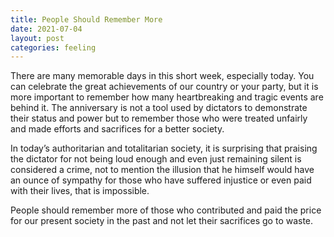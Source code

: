 ```yaml
---
title: People Should Remember More
date: 2021-07-04
layout: post
categories: feeling
---
```

There are many memorable days in this short week, especially today. You can celebrate the great achievements of our country or your party, but it is more important to remember how many heartbreaking and tragic events are behind it. The anniversary is not a tool used by dictators to demonstrate their status and power but to remember those who were treated unfairly and made efforts and sacrifices for a better society.

In today&#8217;s authoritarian and totalitarian society, it is surprising that praising the dictator for not being loud enough and even just remaining silent is considered a crime, not to mention the illusion that he himself would have an ounce of sympathy for those who have suffered injustice or even paid with their lives, that is impossible.

People should remember more of those who contributed and paid the price for our present society in the past and not let their sacrifices go to waste.
